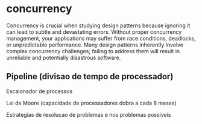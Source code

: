 # concurrency

Concurrency is crucial when studying design patterns because ignoring it can lead to subtle and devastating errors.  Without proper concurrency management, your applications may suffer from race conditions, deadlocks, or unpredictable performance.  Many design patterns inherently involve complex concurrency challenges; failing to address them will result in unreliable and potentially disastrous software.



## Pipeline (divisao de tempo de processador)

Escalonador de processos

Lei de Moore (capacidade de processadores dobra a cada 8 meses)

Estrategias de resolucao de problemas e nos problemas possiveis